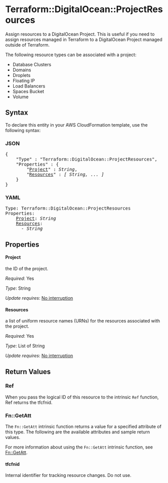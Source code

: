 # Terraform::DigitalOcean::ProjectResources

Assign resources to a DigitalOcean Project. This is useful if you need to assign resources
managed in Terraform to a DigitalOcean Project managed outside of Terraform.

The following resource types can be associated with a project:

* Database Clusters
* Domains
* Droplets
* Floating IP
* Load Balancers
* Spaces Bucket
* Volume

## Syntax

To declare this entity in your AWS CloudFormation template, use the following syntax:

### JSON

<pre>
{
    "Type" : "Terraform::DigitalOcean::ProjectResources",
    "Properties" : {
        "<a href="#project" title="Project">Project</a>" : <i>String</i>,
        "<a href="#resources" title="Resources">Resources</a>" : <i>[ String, ... ]</i>
    }
}
</pre>

### YAML

<pre>
Type: Terraform::DigitalOcean::ProjectResources
Properties:
    <a href="#project" title="Project">Project</a>: <i>String</i>
    <a href="#resources" title="Resources">Resources</a>: <i>
      - String</i>
</pre>

## Properties

#### Project

the ID of the project.

_Required_: Yes

_Type_: String

_Update requires_: [No interruption](https://docs.aws.amazon.com/AWSCloudFormation/latest/UserGuide/using-cfn-updating-stacks-update-behaviors.html#update-no-interrupt)

#### Resources

a list of uniform resource names (URNs) for the resources associated with the project.

_Required_: Yes

_Type_: List of String

_Update requires_: [No interruption](https://docs.aws.amazon.com/AWSCloudFormation/latest/UserGuide/using-cfn-updating-stacks-update-behaviors.html#update-no-interrupt)

## Return Values

### Ref

When you pass the logical ID of this resource to the intrinsic `Ref` function, Ref returns the tfcfnid.

### Fn::GetAtt

The `Fn::GetAtt` intrinsic function returns a value for a specified attribute of this type. The following are the available attributes and sample return values.

For more information about using the `Fn::GetAtt` intrinsic function, see [Fn::GetAtt](https://docs.aws.amazon.com/AWSCloudFormation/latest/UserGuide/intrinsic-function-reference-getatt.html).

#### tfcfnid

Internal identifier for tracking resource changes. Do not use.

